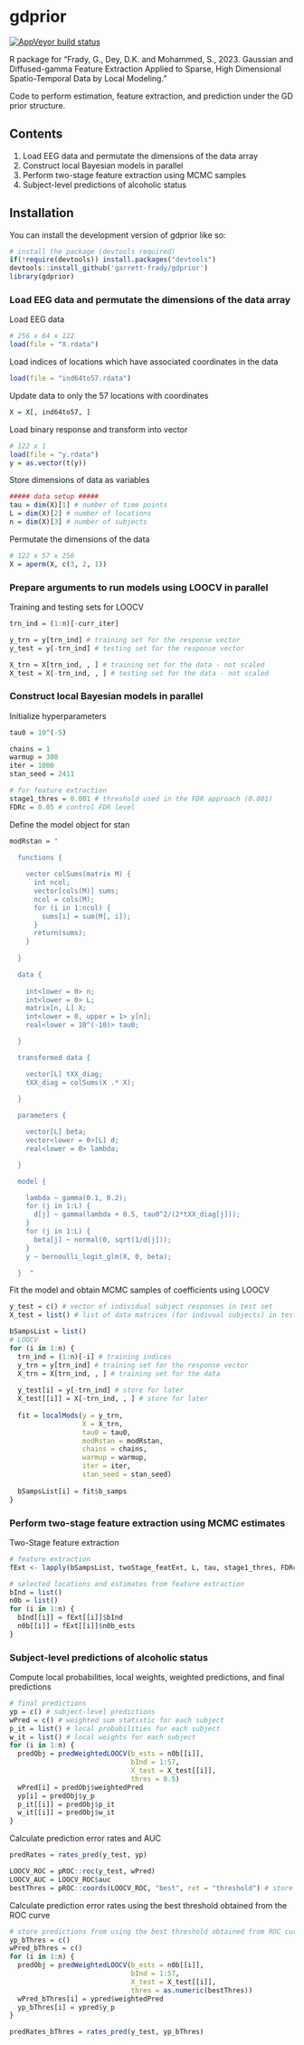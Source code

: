 
<!-- README.md is generated from README.Rmd. Please edit that file -->

# gdprior

<!-- badges: start -->
<!-- [![Travis build status](https://travis-ci.com/garrett-frady/gdprior.svg?branch=master)](https://travis-ci.com/garrett-frady/gdprior) -->

[![AppVeyor build
status](https://ci.appveyor.com/api/projects/status/github/garrett-frady/gdprior?branch=master&svg=true)](https://ci.appveyor.com/project/garrett-frady/gdprior)
<!-- badges: end -->

R package for “Frady, G., Dey, D.K. and Mohammed, S., 2023. Gaussian and
Diffused-gamma Feature Extraction Applied to Sparse, High Dimensional
Spatio-Temporal Data by Local Modeling.”

Code to perform estimation, feature extraction, and prediction under the
GD prior structure.

## Contents

1.  Load EEG data and permutate the dimensions of the data array
2.  Construct local Bayesian models in parallel
3.  Perform two-stage feature extraction using MCMC samples
4.  Subject-level predictions of alcoholic status

## Installation

You can install the development version of gdprior like so:

``` r
# install the package (devtools required)
if(!require(devtools)) install.packages("devtools")
devtools::install_github('garrett-frady/gdprior')
library(gdprior)
```

### Load EEG data and permutate the dimensions of the data array

Load EEG data

``` r
# 256 x 64 x 122
load(file = "X.rdata")
```

Load indices of locations which have associated coordinates in the data

``` r
load(file = "ind64to57.rdata")
```

Update data to only the 57 locations with coordinates

``` r
X = X[, ind64to57, ] 
```

Load binary response and transform into vector

``` r
# 122 x 1
load(file = "y.rdata")
y = as.vector(t(y))
```

Store dimensions of data as variables

``` r
##### data setup #####
tau = dim(X)[1] # number of time points
L = dim(X)[2] # number of locations
n = dim(X)[3] # number of subjects
```

Permutate the dimensions of the data

``` r
# 122 x 57 x 256
X = aperm(X, c(3, 2, 1))
```

### Prepare arguments to run models using LOOCV in parallel

Training and testing sets for LOOCV

``` r
trn_ind = (1:n)[-curr_iter]

y_trn = y[trn_ind] # training set for the response vector
y_test = y[-trn_ind] # testing set for the response vector

X_trn = X[trn_ind, , ] # training set for the data - not scaled 
X_test = X[-trn_ind, , ] # testing set for the data - not scaled
```

### Construct local Bayesian models in parallel

Initialize hyperparameters

``` r
tau0 = 10^(-5)

chains = 1
warmup = 300
iter = 1000
stan_seed = 2411

# for feature extraction
stage1_thres = 0.001 # threshold used in the FDR approach (0.001)
FDRc = 0.05 # control FDR level 
```

Define the model object for stan

``` r
modRstan = "

  functions {
      
    vector colSums(matrix M) {
      int ncol;
      vector[cols(M)] sums;
      ncol = cols(M);
      for (i in 1:ncol) {
        sums[i] = sum(M[, i]);
      }
      return(sums);
    }
    
  }

  data {
    
    int<lower = 0> n;
    int<lower = 0> L;
    matrix[n, L] X;
    int<lower = 0, upper = 1> y[n];
    real<lower = 10^(-10)> tau0;

  }

  transformed data {

    vector[L] tXX_diag;
    tXX_diag = colSums(X .* X);
    
  }

  parameters {

    vector[L] beta; 
    vector<lower = 0>[L] d;
    real<lower = 0> lambda;

  }

  model {

    lambda ~ gamma(0.1, 0.2);
    for (j in 1:L) {
      d[j] ~ gamma(lambda + 0.5, tau0^2/(2*tXX_diag[j]));
    }
    for (j in 1:L) {
      beta[j] ~ normal(0, sqrt(1/d[j]));
    }
    y ~ bernoulli_logit_glm(X, 0, beta);

  }  "
```

Fit the model and obtain MCMC samples of coefficients using LOOCV

``` r
y_test = c() # vector of individual subject responses in test set
X_test = list() # list of data matrices (for indivual subjects) in test set

bSampsList = list()
# LOOCV
for (i in 1:n) {
  trn_ind = (1:n)[-i] # training indices
  y_trn = y[trn_ind] # training set for the response vector
  X_trn = X[trn_ind, , ] # training set for the data 
  
  y_test[i] = y[-trn_ind] # store for later
  X_test[[i]] = X[-trn_ind, , ] # store for later
  
  fit = localMods(y = y_trn, 
                  X = X_trn,
                  tau0 = tau0,
                  modRstan = modRstan,
                  chains = chains,
                  warmup = warmup,
                  iter = iter,
                  stan_seed = stan_seed)
               
  bSampsList[i] = fit$b_samps
}
```

### Perform two-stage feature extraction using MCMC estimates

Two-Stage feature extraction

``` r
# feature extraction
fExt <- lapply(bSampsList, twoStage_featExt, L, tau, stage1_thres, FDRc)

# selected locations and estimates from feature extraction
bInd = list()
n0b = list()
for (i in 1:n) {
  bInd[[i]] = fExt[[i]]$bInd
  n0b[[i]] = fExt[[i]]$n0b_ests
}
```

### Subject-level predictions of alcoholic status

Compute local probabilities, local weights, weighted predictions, and
final predictions

``` r
# final predictions
yp = c() # subject-level predictions
wPred = c() # weighted sum statistic for each subject
p_it = list() # local probabilities for each subject
w_it = list() # local weights for each subject
for (i in 1:n) {
  predObj = predWeightedLOOCV(b_ests = n0b[[i]],
                              bInd = 1:57, 
                              X_test = X_test[[i]],
                              thres = 0.5)
  wPred[i] = predObj$weightedPred
  yp[i] = predObj$y_p
  p_it[[i]] = predObj$p_it
  w_it[[i]] = predObj$w_it
}
```

Calculate prediction error rates and AUC

``` r
predRates = rates_pred(y_test, yp)

LOOCV_ROC = pROC::roc(y_test, wPred)
LOOCV_AUC = LOOCV_ROC$auc
bestThres = pROC::coords(LOOCV_ROC, "best", ret = "threshold") # store best threshold
```

Calculate prediction error rates using the best threshold obtained from
the ROC curve

``` r
# store predictions from using the best threshold obtained from ROC curve
yp_bThres = c()
wPred_bThres = c()
for (i in 1:n) {
  predObj = predWeightedLOOCV(b_ests = n0b[[i]],
                              bInd = 1:57,
                              X_test = X_test[[i]],
                              thres = as.numeric(bestThres))
  wPred_bThres[i] = ypred$weightedPred
  yp_bThres[i] = ypred$y_p
}

predRates_bThres = rates_pred(y_test, yp_bThres)
```
